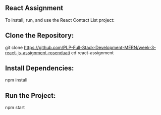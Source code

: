 ## React Assignment

To install, run, and use the React Contact List project:

## Clone the Repository:
git clone https://github.com/PLP-Full-Stack-Development-MERN/week-3-react-js-assignment-rosenduati
cd react-assignment

## Install Dependencies:
npm install

## Run the Project:
npm start

